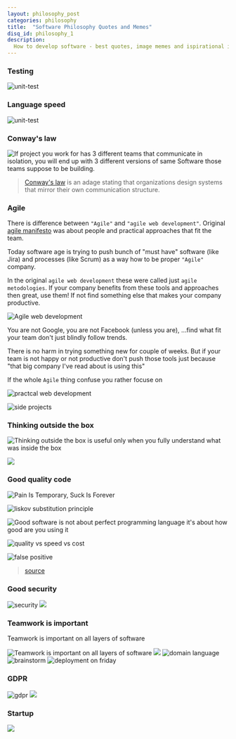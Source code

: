 ```yaml
---
layout: philosophy_post
categories: philosophy
title:  "Software Philosophy Quotes and Memes"
disq_id: philosophy_1
description:
  How to develop software - best quotes, image memes and ispirational ideas
---
```



### Testing

![unit-test](/assets/2019/unit-test.jpg)



### Language speed

![unit-test](/assets/2019/language-speed.jpg)

### Conway's law

![If project you work for has 3 different teams that communicate in
isolation, you will end up with 3 different versions of same Software
those teams suppose to be building.](/assets/2019/conways-law.jpg)

> [Conway's law](https://en.wikipedia.org/wiki/Conway%27s_law) is an adage stating that organizations design systems that mirror their own communication structure.


### Agile

There is difference between `"Agile"` and `"agile web development"`.
Original [agile manifesto](https://agilemanifesto.org/) was about people
and practical approaches that fit the team.

Today software age is trying to push bunch of "must have"
software (like Jira) and processes (like Scrum) as a way how to be
proper `"Agile"` company.

In the original  `agile web development` these were called just `agile metodologies`.
If your company benefits from these tools and approaches then great, use them!
If not find something else that makes your company productive.

![Agile web development](/assets/2019/agile.jpg)

You are not Google, you are not Facebook (unless you are), ...find what fit your team don't just blindly follow trends.

There is no harm in trying something new for couple of weeks. But if
your team is not happy or not productive don't push those tools just
because "that big company I've read about is using this"

If the whole `Agile` thing confuse you rather focuse on

![practcal web development](/assets/2019/practical-web-development.jpeg)


![side projects](/assets/2019/sideproject.gif)

### Thinking outside the box

![Thinking outside the box is useful only when you fully understand what was inside the box](/assets/2019/box.jpg)

![](https://pbs.twimg.com/media/DOnV-zWWkAABrCM.jpg:large)


### Good quality code

![Pain Is Temporary, Suck Is Forever](/assets/2019/pain-suck.jpg)

![liskov substitution principle](/assets/2019/lsp.jpg)

![Good software is not about  perfect programming language it's about how good are you using it](/assets/2019/javascript-good-parts.jpg)

![quality vs speed vs cost](/assets/2019/quality.gif)

![false positive](/assets/2020/false-positive.jpg)

> [source](https://www.reddit.com/r/funny/comments/epywxx/a_science_textbook_illustration_that_looks_like_a/?utm_medium=android_app&utm_source=share)
### Good security

![security](/assets/2019/admin.jpg)
![](https://pbs.twimg.com/media/DCyiZCMWsAACK2P.jpg)


### Teamwork is important

Teamwork is important on all layers of software

![Teamwork is important on all layers of software](/assets/2019/be-fe.jpg)
![](https://pbs.twimg.com/media/C5GdqpGWQAAgzqL.jpg)
![domain language](/assets/2019/domain-language.jpg)
![brainstorm](/assets/2019/brainstorm.jpg)
![deployment on friday](/assets/2019/deployment-friday.jpg)



### GDPR

![gdpr](/assets/2019/gdpr.jpg)
![](https://pbs.twimg.com/media/DOKwBZkX0AE3_F2.jpg)

### Startup

![](/assets/2019/success.jpg)
